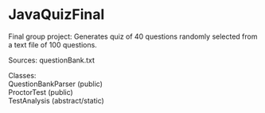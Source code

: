 # JavaQuizFinal
Final group project: Generates quiz of 40 questions randomly selected from a text file of 100 questions.

Sources:
   questionBank.txt

Classes:  
   QuestionBankParser (public)  
   ProctorTest        (public)  
   TestAnalysis       (abstract/static)  
